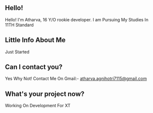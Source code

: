 ## Hello!
Hello! I'm Atharva, 16 Y/O rookie developer. I am Pursuing My Studies In 11TH Standard

## Little Info About Me
Just Started 
## Can I contact you?
Yes Why Not! Contact Me On Gmail:- atharva.agnihotri7115@gmail.com
## What's your project now?
Working On Development For XT
